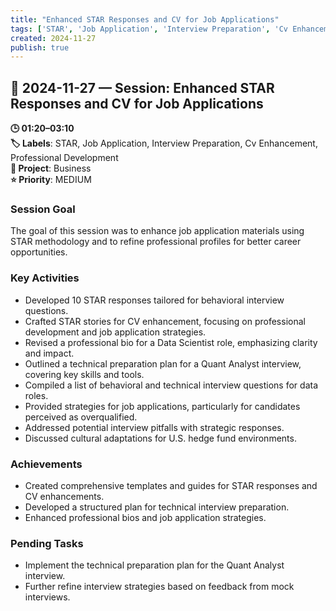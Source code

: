 ```yaml
---
title: "Enhanced STAR Responses and CV for Job Applications"
tags: ['STAR', 'Job Application', 'Interview Preparation', 'Cv Enhancement', 'Professional Development']
created: 2024-11-27
publish: true
---
```


## 📅 2024-11-27 — Session: Enhanced STAR Responses and CV for Job Applications

**🕒 01:20–03:10**  
**🏷️ Labels**: STAR, Job Application, Interview Preparation, Cv Enhancement, Professional Development  
**📂 Project**: Business  
**⭐ Priority**: MEDIUM  


### Session Goal
The goal of this session was to enhance job application materials using STAR methodology and to refine professional profiles for better career opportunities.

### Key Activities
- Developed 10 STAR responses tailored for behavioral interview questions.
- Crafted STAR stories for CV enhancement, focusing on professional development and job application strategies.
- Revised a professional bio for a Data Scientist role, emphasizing clarity and impact.
- Outlined a technical preparation plan for a Quant Analyst interview, covering key skills and tools.
- Compiled a list of behavioral and technical interview questions for data roles.
- Provided strategies for job applications, particularly for candidates perceived as overqualified.
- Addressed potential interview pitfalls with strategic responses.
- Discussed cultural adaptations for U.S. hedge fund environments.

### Achievements
- Created comprehensive templates and guides for STAR responses and CV enhancements.
- Developed a structured plan for technical interview preparation.
- Enhanced professional bios and job application strategies.

### Pending Tasks
- Implement the technical preparation plan for the Quant Analyst interview.
- Further refine interview strategies based on feedback from mock interviews.

